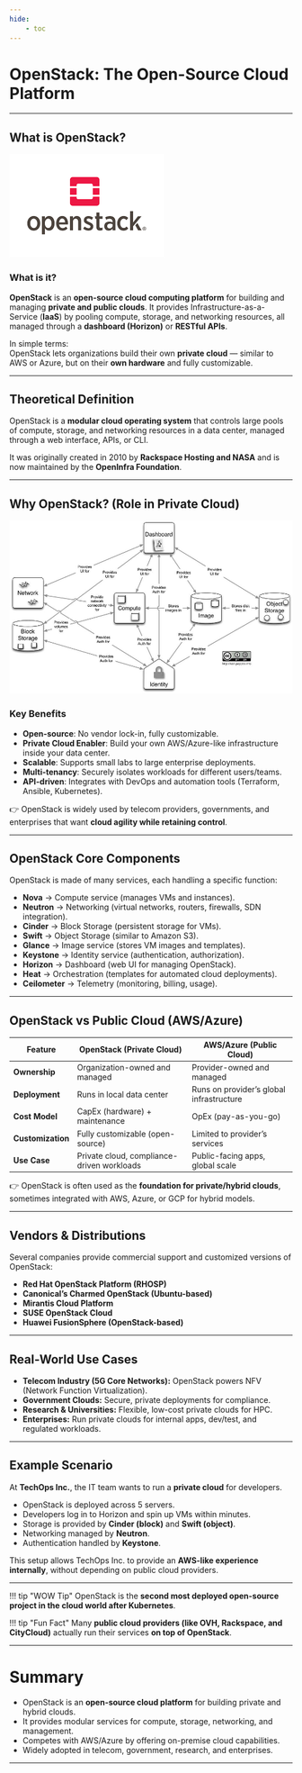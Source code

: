 ```yaml
---
hide:
    - toc
---
```

# OpenStack: The Open-Source Cloud Platform

---

## What is OpenStack?

![OpenStack Logo](../../assets/images/openstack.png)

### What is it?
**OpenStack** is an **open-source cloud computing platform** for building and managing **private and public clouds**. It provides Infrastructure-as-a-Service (**IaaS**) by pooling compute, storage, and networking resources, all managed through a **dashboard (Horizon)** or **RESTful APIs**.

In simple terms:  
OpenStack lets organizations build their own **private cloud** — similar to AWS or Azure, but on their **own hardware** and fully customizable.

---

## Theoretical Definition
OpenStack is a **modular cloud operating system** that controls large pools of compute, storage, and networking resources in a data center, managed through a web interface, APIs, or CLI.  

It was originally created in 2010 by **Rackspace Hosting and NASA** and is now maintained by the **OpenInfra Foundation**.

---

## Why OpenStack? (Role in Private Cloud)

![Private Cloud Diagram](../../assets/images/open_stack_arch.jpg)

### Key Benefits
- **Open-source**: No vendor lock-in, fully customizable.
- **Private Cloud Enabler**: Build your own AWS/Azure-like infrastructure inside your data center.
- **Scalable**: Supports small labs to large enterprise deployments.
- **Multi-tenancy**: Securely isolates workloads for different users/teams.
- **API-driven**: Integrates with DevOps and automation tools (Terraform, Ansible, Kubernetes).

👉 OpenStack is widely used by telecom providers, governments, and enterprises that want **cloud agility while retaining control**.

---

## OpenStack Core Components

OpenStack is made of many services, each handling a specific function:

- **Nova** → Compute service (manages VMs and instances).  
- **Neutron** → Networking (virtual networks, routers, firewalls, SDN integration).  
- **Cinder** → Block Storage (persistent storage for VMs).  
- **Swift** → Object Storage (similar to Amazon S3).  
- **Glance** → Image service (stores VM images and templates).  
- **Keystone** → Identity service (authentication, authorization).  
- **Horizon** → Dashboard (web UI for managing OpenStack).  
- **Heat** → Orchestration (templates for automated cloud deployments).  
- **Ceilometer** → Telemetry (monitoring, billing, usage).  

---

## OpenStack vs Public Cloud (AWS/Azure)

| Feature           | OpenStack (Private Cloud)                      | AWS/Azure (Public Cloud)                  |
|-------------------|------------------------------------------------|-------------------------------------------|
| **Ownership**     | Organization-owned and managed                 | Provider-owned and managed                |
| **Deployment**    | Runs in local data center                      | Runs on provider’s global infrastructure  |
| **Cost Model**    | CapEx (hardware) + maintenance                 | OpEx (pay-as-you-go)                      |
| **Customization** | Fully customizable (open-source)               | Limited to provider’s services            |
| **Use Case**      | Private cloud, compliance-driven workloads     | Public-facing apps, global scale          |

👉 OpenStack is often used as the **foundation for private/hybrid clouds**, sometimes integrated with AWS, Azure, or GCP for hybrid models.

---

## Vendors & Distributions

Several companies provide commercial support and customized versions of OpenStack:

- **Red Hat OpenStack Platform (RHOSP)**  
- **Canonical’s Charmed OpenStack (Ubuntu-based)**  
- **Mirantis Cloud Platform**  
- **SUSE OpenStack Cloud**  
- **Huawei FusionSphere (OpenStack-based)**  

---

## Real-World Use Cases
- **Telecom Industry (5G Core Networks):** OpenStack powers NFV (Network Function Virtualization).  
- **Government Clouds:** Secure, private deployments for compliance.  
- **Research & Universities:** Flexible, low-cost private clouds for HPC.  
- **Enterprises:** Run private clouds for internal apps, dev/test, and regulated workloads.  

---

## Example Scenario
At **TechOps Inc.**, the IT team wants to run a **private cloud** for developers.  

- OpenStack is deployed across 5 servers.  
- Developers log in to Horizon and spin up VMs within minutes.  
- Storage is provided by **Cinder (block)** and **Swift (object)**.  
- Networking managed by **Neutron**.  
- Authentication handled by **Keystone**.  

This setup allows TechOps Inc. to provide an **AWS-like experience internally**, without depending on public cloud providers.

---

!!! tip "WOW Tip"
    OpenStack is the **second most deployed open-source project in the cloud world after Kubernetes**. 

!!! tip "Fun Fact"
    Many **public cloud providers (like OVH, Rackspace, and CityCloud)** actually run their services **on top of OpenStack**.

---

# Summary
- OpenStack is an **open-source cloud platform** for building private and hybrid clouds.  
- It provides modular services for compute, storage, networking, and management.  
- Competes with AWS/Azure by offering on-premise cloud capabilities.  
- Widely adopted in telecom, government, research, and enterprises.  

---
